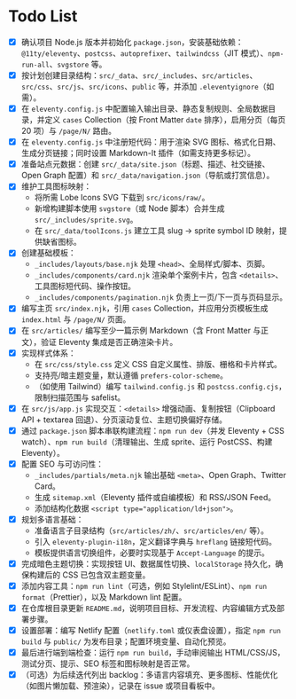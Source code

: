 # Todo List

- [x] 确认项目 Node.js 版本并初始化 `package.json`，安装基础依赖：`@11ty/eleventy`、`postcss`、`autoprefixer`、`tailwindcss`（JIT 模式）、`npm-run-all`、`svgstore` 等。
- [x] 按计划创建目录结构：`src/_data`、`src/_includes`、`src/articles`、`src/css`、`src/js`、`src/icons`、`public` 等，并添加 `.eleventyignore`（如需）。
- [x] 在 `eleventy.config.js` 中配置输入输出目录、静态复制规则、全局数据目录，并定义 `cases` Collection（按 Front Matter `date` 排序），启用分页（每页 20 项）与 `/page/N/` 路由。
- [x] 在 `eleventy.config.js` 中注册短代码：用于渲染 SVG 图标、格式化日期、生成分页链接；同时设置 Markdown-It 插件（如需支持更多标记）。
- [x] 准备站点元数据：创建 `src/_data/site.json`（标题、描述、社交链接、Open Graph 配置）和 `src/_data/navigation.json`（导航或打赏信息）。
- [x] 维护工具图标映射：
   - 将所需 Lobe Icons SVG 下载到 `src/icons/raw/`。
   - 新增构建脚本使用 `svgstore`（或 Node 脚本）合并生成 `src/_includes/sprite.svg`。
   - 在 `src/_data/toolIcons.js` 建立工具 slug → sprite symbol ID 映射，提供缺省图标。
- [x] 创建基础模板：
   - `_includes/layouts/base.njk` 处理 `<head>`、全局样式/脚本、页脚。
   - `_includes/components/card.njk` 渲染单个案例卡片，包含 `<details>`、工具图标短代码、操作按钮。
   - `_includes/components/pagination.njk` 负责上一页/下一页与页码显示。
- [x] 编写主页 `src/index.njk`，引用 `cases` Collection，并应用分页模板生成 `index.html` 与 `/page/N/` 页面。
- [x] 在 `src/articles/` 编写至少一篇示例 Markdown（含 Front Matter 与正文），验证 Eleventy 集成是否正确渲染卡片。
- [x] 实现样式体系：
    - 在 `src/css/style.css` 定义 CSS 自定义属性、排版、栅格和卡片样式。
    - 支持亮/暗主题变量，默认遵循 `prefers-color-scheme`。
    - （如使用 Tailwind）编写 `tailwind.config.js` 和 `postcss.config.cjs`，限制扫描范围与 safelist。
- [x] 在 `src/js/app.js` 实现交互：`<details>` 增强动画、复制按钮（Clipboard API + textarea 回退）、分页滚动复位、主题切换偏好存储。
- [x] 通过 `package.json` 脚本串联构建流程：`npm run dev`（并发 Eleventy + CSS watch）、`npm run build`（清理输出、生成 sprite、运行 PostCSS、构建 Eleventy）。
- [x] 配置 SEO 与可访问性：
    - `_includes/partials/meta.njk` 输出基础 `<meta>`、Open Graph、Twitter Card。
    - 生成 `sitemap.xml`（Eleventy 插件或自编模板）和 RSS/JSON Feed。
    - 添加结构化数据 `<script type="application/ld+json">`。
- [x] 规划多语言基础：
    - 准备语言子目录结构（`src/articles/zh/`、`src/articles/en/` 等）。
    - 引入 `eleventy-plugin-i18n`，定义翻译字典与 `hreflang` 链接短代码。
    - 模板提供语言切换组件，必要时实现基于 `Accept-Language` 的提示。
- [x] 完成暗色主题切换：实现按钮 UI、数据属性切换、`localStorage` 持久化，确保构建后的 CSS 已包含双主题变量。
- [x] 添加内容工具：`npm run lint`（可选，例如 Stylelint/ESLint）、`npm run format`（Prettier），以及 Markdown lint 配置。
- [x] 在仓库根目录更新 `README.md`，说明项目目标、开发流程、内容编辑方式及部署步骤。
- [x] 设置部署：编写 Netlify 配置（`netlify.toml` 或仪表盘设置），指定 `npm run build` 与 `public/` 为发布目录；配置环境变量、自动化预览。
- [x] 最后进行端到端检查：运行 `npm run build`，手动审阅输出 HTML/CSS/JS，测试分页、提示、SEO 标签和图标映射是否正常。
- [x] （可选）为后续迭代列出 backlog：多语言内容填充、更多图标、性能优化（如图片懒加载、预渲染），记录在 issue 或项目看板中。
